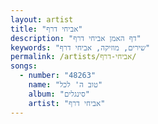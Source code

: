 ```yaml
---
layout: artist
title: "אביחי דרף"
description: "דף האמן אביחי דרף"
keywords: "שירים, מוזיקה, אביחי דרף"
permalink: /artists/אביחי-דרף/
songs:
  - number: "48263"
    name: "טוב ה' לכל"
    album: "סינגלים"
    artist: "אביחי דרף"
---
```

